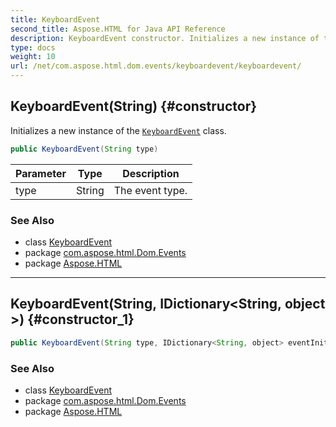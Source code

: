 ```yaml
---
title: KeyboardEvent
second_title: Aspose.HTML for Java API Reference
description: KeyboardEvent constructor. Initializes a new instance of the KeyboardEvent class
type: docs
weight: 10
url: /net/com.aspose.html.dom.events/keyboardevent/keyboardevent/
---
```

## KeyboardEvent(String) {#constructor}

Initializes a new instance of the [`KeyboardEvent`](../) class.

```java
public KeyboardEvent(String type)
```

| Parameter | Type | Description |
| --- | --- | --- |
| type | String | The event type. |

### See Also

* class [KeyboardEvent](../)
* package [com.aspose.html.Dom.Events](../../keyboardevent/)
* package [Aspose.HTML](../../../)

---

## KeyboardEvent(String, IDictionary&lt;String, object&gt;) {#constructor_1}

```java
public KeyboardEvent(String type, IDictionary<String, object> eventInitDict)
```

### See Also

* class [KeyboardEvent](../)
* package [com.aspose.html.Dom.Events](../../keyboardevent/)
* package [Aspose.HTML](../../../)
